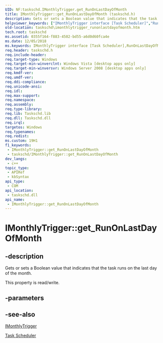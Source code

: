 ```yaml
---
UID: NF:taskschd.IMonthlyTrigger.get_RunOnLastDayOfMonth
title: IMonthlyTrigger::get_RunOnLastDayOfMonth (taskschd.h)
description: Gets or sets a Boolean value that indicates that the task runs on the last day of the month.
helpviewer_keywords: ["IMonthlyTrigger interface [Task Scheduler]","RunOnLastDayOfMonth property","IMonthlyTrigger.RunOnLastDayOfMonth","IMonthlyTrigger.get_RunOnLastDayOfMonth","IMonthlyTrigger::RunOnLastDayOfMonth","IMonthlyTrigger::get_RunOnLastDayOfMonth","IMonthlyTrigger::put_RunOnLastDayOfMonth","RunOnLastDayOfMonth property [Task Scheduler]","RunOnLastDayOfMonth property [Task Scheduler]","IMonthlyTrigger interface","get_RunOnLastDayOfMonth","taskschd.imonthlytrigger_runonlastdayofmonth","taskschd/IMonthlyTrigger::RunOnLastDayOfMonth","taskschd/IMonthlyTrigger::get_RunOnLastDayOfMonth","taskschd/IMonthlyTrigger::put_RunOnLastDayOfMonth"]
old-location: taskschd\imonthlytrigger_runonlastdayofmonth.htm
tech.root: taskschd
ms.assetid: 0355f164-f883-4502-bd55-a6d0d60fca4e
ms.date: 12/05/2018
ms.keywords: IMonthlyTrigger interface [Task Scheduler],RunOnLastDayOfMonth property, IMonthlyTrigger.RunOnLastDayOfMonth, IMonthlyTrigger.get_RunOnLastDayOfMonth, IMonthlyTrigger::RunOnLastDayOfMonth, IMonthlyTrigger::get_RunOnLastDayOfMonth, IMonthlyTrigger::put_RunOnLastDayOfMonth, RunOnLastDayOfMonth property [Task Scheduler], RunOnLastDayOfMonth property [Task Scheduler],IMonthlyTrigger interface, get_RunOnLastDayOfMonth, taskschd.imonthlytrigger_runonlastdayofmonth, taskschd/IMonthlyTrigger::RunOnLastDayOfMonth, taskschd/IMonthlyTrigger::get_RunOnLastDayOfMonth, taskschd/IMonthlyTrigger::put_RunOnLastDayOfMonth
req.header: taskschd.h
req.include-header: 
req.target-type: Windows
req.target-min-winverclnt: Windows Vista [desktop apps only]
req.target-min-winversvr: Windows Server 2008 [desktop apps only]
req.kmdf-ver: 
req.umdf-ver: 
req.ddi-compliance: 
req.unicode-ansi: 
req.idl: 
req.max-support: 
req.namespace: 
req.assembly: 
req.type-library: 
req.lib: Taskschd.lib
req.dll: Taskschd.dll
req.irql: 
targetos: Windows
req.typenames: 
req.redist: 
ms.custom: 19H1
f1_keywords:
 - IMonthlyTrigger::get_RunOnLastDayOfMonth
 - taskschd/IMonthlyTrigger::get_RunOnLastDayOfMonth
dev_langs:
 - c++
topic_type:
 - APIRef
 - kbSyntax
api_type:
 - COM
api_location:
 - taskschd.dll
api_name:
 - IMonthlyTrigger::get_RunOnLastDayOfMonth
---
```


# IMonthlyTrigger::get_RunOnLastDayOfMonth


## -description

Gets or sets a Boolean value that indicates that the task runs on the last day of the month.

This property is read/write.

## -parameters

## -see-also

<a href="/windows/desktop/api/taskschd/nn-taskschd-imonthlytrigger">IMonthlyTrigger</a>



<a href="/windows/desktop/TaskSchd/task-scheduler-start-page">Task Scheduler</a>

